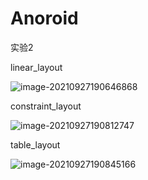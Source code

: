 # Anoroid

实验2

linear_layout

![image-20210927190646868](C:\Users\LEGION\AppData\Roaming\Typora\typora-user-images\image-20210927190646868.png)

constraint_layout

![image-20210927190812747](C:\Users\LEGION\AppData\Roaming\Typora\typora-user-images\image-20210927190812747.png)

table_layout

![image-20210927190845166](C:\Users\LEGION\AppData\Roaming\Typora\typora-user-images\image-20210927190845166.png)

